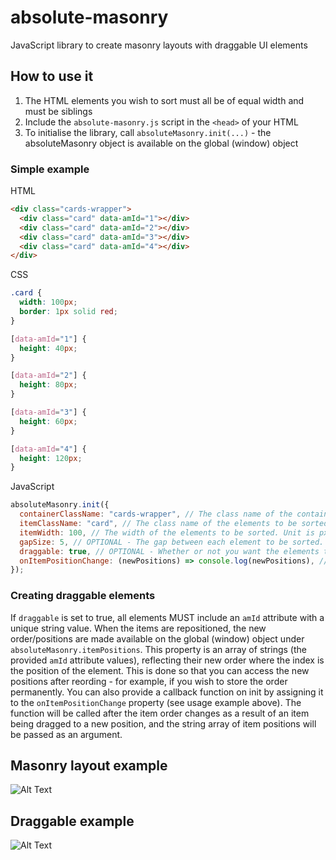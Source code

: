 # absolute-masonry

JavaScript library to create masonry layouts with draggable UI elements

## How to use it

1. The HTML elements you wish to sort must all be of equal width and must be siblings
2. Include the `absolute-masonry.js` script in the `<head>` of your HTML
3. To initialise the library, call `absoluteMasonry.init(...)` - the absoluteMasonry object is available on the global (window) object

### Simple example

HTML

```html
<div class="cards-wrapper">
  <div class="card" data-amId="1"></div>
  <div class="card" data-amId="2"></div>
  <div class="card" data-amId="3"></div>
  <div class="card" data-amId="4"></div>
</div>
```

CSS

```css
.card {
  width: 100px;
  border: 1px solid red;
}

[data-amId="1"] {
  height: 40px;
}

[data-amId="2"] {
  height: 80px;
}

[data-amId="3"] {
  height: 60px;
}

[data-amId="4"] {
  height: 120px;
}
```

JavaScript

```js
absoluteMasonry.init({
  containerClassName: "cards-wrapper", // The class name of the container wrapping the items - the script will force this element to have relative positioning
  itemClassName: "card", // The class name of the elements to be sorted - the script will force these elements to have absolute positioning
  itemWidth: 100, // The width of the elements to be sorted. Unit is px
  gapSize: 5, // OPTIONAL - The gap between each element to be sorted. Default value is 10. Unit is px
  draggable: true, // OPTIONAL - Whether or not you want the elements to be draggable and repositionable. Default value is false
  onItemPositionChange: (newPositions) => console.log(newPositions), // OPTIONAL - Callback function to receive new item position data after it has changed
});
```

### Creating draggable elements

If `draggable` is set to true, all elements MUST include an `amId` attribute with a unique string value. When the items are repositioned, the new order/positions are made available on the global (window) object under `absoluteMasonry.itemPositions`. This property is an array of strings (the provided `amId` attribute values), reflecting their new order where the index is the position of the element. This is done so that you can access the new positions after reording - for example, if you wish to store the order permanently. You can also provide a callback function on init by assigning it to the `onItemPositionChange` property (see usage example above). The function will be called after the item order changes as a result of an item being dragged to a new position, and the string array of item positions will be passed as an argument.

## Masonry layout example

![Alt Text](https://media.giphy.com/media/LlVYWCKAXbGvnMERLH/giphy.gif)

## Draggable example

![Alt Text](https://media.giphy.com/media/iDGi96gbsCVySZeKMI/giphy.gif)
